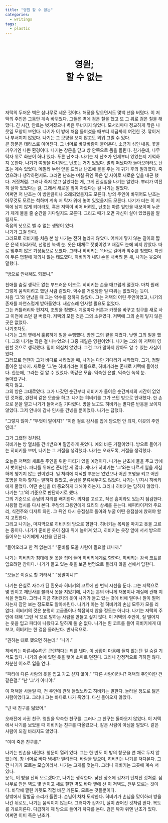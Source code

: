 ```yaml
---
title: "영원 할 수 없는"
categories:
  - writings
tags:
  - plastic
---
```

<br/>

<h1 style="text-align: center;">영원;<br/>할 수 없는</h1>

<br/>
<br/>
<br/>

저택의 두꺼운 벽은 삼나무로 세운 것이다. 해풍을 맞으면서도 몇백 년을 버텼다. 이 저택의 주인은 그동안 계속 바뀌었다. 그들은 벽에 검은 칠을 했고 또 그 위로 검은 칠을 해댔다. 긴 시간, 안료는 벗겨졌으나 벽은 무너지지 않았다. 모서리마다 정교하게 깎은 나뭇잎 모양이 보인다. 나기가 이 방에 처음 들어섰을 때부터 지금까지 여전한 것. 깎이거나 부서지지 않았다. 나기는 그 모양을 보지 않고도 외워 그릴 수 있다.  
큰 창문은 테라스로 이어진다. 그 너머로 바닷바람이 불어온다. 소금기 섞인 내음. 꽃을 키우기엔 나쁜 환경이다. 나기는 창문을 닫고 방 안쪽으로 몸을 돌린다. 한가운데, 나무 탁자 위로 화분이 하나 있다. 푸른 난초다. 나기는 저 난초가 언제부터 있었는지 기억하지 못한다. 나기가 여행을 다녀와도 난초는 거기 있었다. 멀리 떠났다가 돌아오더라도 난초는 계속 있었다. 메말라 누런 잎을 드러낸 난초에 물을 주는 게 귀가 후의 일과였다. 죽었으려나 생각하면서도. 그러면 난초는 며칠 뒤엔 죽은 잎 사이로 새로운 잎을 내곤 했다. 거짓처럼. 그러나 죽지 않고 살았다는 게, 그게 진실임을 나기는 알았다. 뿌리가 여전히 살아 있었다는 걸, 그래서 새로운 잎이 자랐다는 걸 나기는 알았다.  
어쩌면 저 난초는 이 방만큼이나 오래되었을지도 모른다. 방의 주인이 바뀌어도 난초는 아무것도 모르는 척하며 계속 저 탁자 위에 놓여 있었을지도 모른다. 나기가 더는 이 저택에 남지 않게 되더라도, 혹은 저택이 비어 버려도, 난초는 마른 잎만을 내보이며 누군가 제게 물을 줄 순간을 기다릴지도 모른다. 그리고 때가 오면 자신이 살아 있었음을 알릴지도.  
죽음의 낫으로 벨 수 없는 생명이 있다.  
나기가 그걸 안다.  
그러므로 히비키를 처음 본 날 나기는 전혀 놀라지 않았다. 어깨에 닿지 않는 길이의 짧은 은색 머리카락, 선명한 녹색 눈. 옷은 대체로 잿빛이었고 재질도 눈에 띄지 않았다. 따로 맞추지 않은 기성품으로 보였다. 그러나 히비키는 똑바로 걸어와 악수를 청했다. 자신이 두른 껍질에 개의치 않는 태도였다. 히비키가 내민 손을 내버려 둔 채, 나기는 웃으며 말했다.  

“방으로 안내해도 되겠니.”

친애를 숨길 생각도 없는 부드러운 어조로. 히비키는 손을 매끄럽게 떨궜다. 마치 원래 그렇게 움직이려고 했던 사람 같았다. 악수를 거절당한 일 따위는 없었다는 듯이.  
처음 ‘그’와 만났을 때 그는 악수를 청하지 않았다. 그는 저택의 어린 주인이었고, 나기의 존재를 자연스럽게 받아들였다. 새삼스레 인사할 필요도 없었다.  
그는 커틀러리와 편지지, 조명을 정했다. 계절마다 커튼과 카펫을 바꾸고 침구를 새로 사고 이전에 쓰던 걸 버렸다. 저택의 모든 것은 그의 소유였다. 저택에 그의 손이 닿지 않은 곳은 없었다.  
나기조차도.  
나기는 그의 옆에서 훌륭하게 일을 수행했다. 밤엔 그의 곁을 지켰다. 낮엔 그의 일을 했다. 그와 나기는 많은 걸 나누었으나 그중 제일은 영원이었다. 나기는 그와 이 저택이 영원할 것으로 생각했다. 믿어 의심치 않았다. 그건 그가 말하지 않아도 알 수 있는 사실이었다.  
그러므로 언젠가 그가 바다로 사라졌을 때, 나기는 다만 기다리기 시작했다. 그가, 정말 돌아온 날까지. 새로운 ‘그’는 히비키라는 이름으로, 히비키라는 존재로 저택에 들어섰다. 한눈에, 그라는 걸 알 수 있었다. 똑같은 모습. 익숙한 은발, 익숙한 녹색 눈.  
돌아왔구나.  
죽지 않고.  
그의 방은 그대로였다. 그가 나갔던 순간부터 히비키가 들어온 순간까지의 시간이 없었던 것처럼, 완전히 같은 모습을 하고. 나기는 히비키를 그가 쓰던 방으로 안내했다. 한 손으로 문을 열고 나기가 들어서길 기다렸다. 방을 보고도 히비키는 별다른 반응을 보이지 않았다. 그저 안내에 감사 인사를 건넸을 뿐이었다. 나기는 답했다.  

“그렇지 않아.”
“무엇이 말이지?”
“이런 걸로 감사를 입에 담으면 안 되지, 이곳의 주인인데.”

그가 그랬던 것처럼.  
히비키는 방 열쇠를 건네받으며 말끔하게 웃었다. 예의 바른 거절이었다. 방으로 들어가는 히비키를 보며, 나기는 그 거절을 생각했다. 나기는 오래도록, 거절을 생각했다.  

오늘은 저택의 새로운 주인을 위한 파티가 있을 예정이다. 나기는 난초에 물을 주고 방에서 벗어난다. 파티를 위해선 준비할 게 많다. 게다가 히비키는 ‘그’와는 다르게 일을 세심하게 챙기지 않는 편이었다. 일 처리에 지적할 부분은 없었으나 어떤 조명을 켜고 어떤 조명을 꺼야 할지는 말하지 않았고, 손님을 분류해두지도 않았다. 나기는 넌지시 히비키에게 물었다. 어떤 손님을 더 중요하게 대해야 하는지. 그러나 히비키는 답하지 않았다. 나기는 ‘그’의 기준으로 판단하기로 했다.  
그의 기준으로 손님의 자리를 배치한다. 의자를 고르고, 작은 흠이라도 있는지 점검한다. 사용할 접시를 다시 본다. 주방의 고용인에게 요리의 상세를 듣는다. 애피타이저와 주요리, 식전주와 디저트 와인. 그 뒤엔 다시 응접실로 돌아와 누굴 어떤 응접실에 앉혀야 할지 고민한다.  
그리고 나기는, 마지막으로 히비키의 방으로 향한다. 히비키는 목욕을 마치고 옷을 고르는 중이다. 나기가 준비한 옷이 침대 위에 늘어져 있고, 히비키는 옷장 앞에 서서 방으로 들어오는 나기에게 시선을 던진다.  

“들어오라고 한 적 없는데.”
“준비를 도울 사람이 필요할 테니까.”

나기는 히비키가 침대에 둔 옷을 집어 들어 히비키에게로 향한다. 히비키는 감색 코트를 입으려던 참이다. 나기가 들고 있는 옷을 보곤 변명으로 들리지 않을 선에서 답한다.  

“오늘은 이걸로 할 거라서.”
“정말이니?”

나기는 은실로 자수가 된 흰옷과 히비키의 코트에 한 번씩 시선을 둔다. 그는 저택으로 몇 번이고 재단사를 불러서 옷을 지었기에, 나기는 본의 아니게 재봉이나 재질에 관해 지식을 얻었다. 그러니 지금 히비키의 옷이 나기가 들고 있는 것에 비해 얼마나 질이 떨어지는지 잠깐 보는 정도로도 알아차린다. 나기가 아는 걸 히비키의 손님 모두가 모를 리 없다. 히비키의 것은 분명히 고급품이나 책잡히지 않을 정도는 아니다. 나기는 저택의 주인에 대해 ‘그런 식’으로 말하는 사람을 만들고 싶지 않다. 이 저택의 주인이, 질 떨어지는 옷을 입고 파티에 나왔다고 말하게 둘 순 없다. 나기는 흰 코트를 들어 히비키에게 대 보고, 히비키는 한 걸음 물러난다. 반사적으로.  

“권하는 대로 했으면 하는데.”
“나기.”

히비키는 마른세수하곤 곤란하다는 티를 낸다. 이 상황이 마음에 들지 않는단 걸 숨길 기색도 없다. 나기의 손에 있던 옷을 뺏어 소파로 던진다. 그러나 감정적으로 격하진 않다. 차분한 어조로 입을 연다.  

“파티에 다른 사람의 옷을 입고 가고 싶지 않아.”
“다른 사람이라니? 저택의 주인이란 건 같은걸.”
“난 ‘그’가 아니야.”

이 저택을 사들일 때, 전 주인에 관해 들었노라고 히비키는 말한다. 놀라울 정도로 닮은 사람이었다고. 그러나 그는 바다로 나가 죽었다. 다신 돌아오지 않았다.  

“넌 내 친구를 닮았어.”

오래전에 사귄 친구. 영원을 약속한 친구를. 그러나 그 친구는 돌아오지 않았다. 이 저택에서 나기를 보았을 때 히비키는 친구를 떠올렸으나, 같은 사람이 아님을 알았다. 같은 사람이 되길 바라지도 않았다.  

“이미 죽은 친구를.”

나기는 빈손을 내린다. 창문이 열려 있다. 그는 한 번도 이 방의 창문을 연 채로 두지 않았는데. 창 너머로 바다 냄새가 밀려든다. 바람을 맞으며, 히비키는 나기를 쳐다본다. 그건 나기가 모르는 모습이라서. 나기는 고개를 젓는다. 그러나 히비키는 그곳에 계속 서 있다.  
문득, 이 방을 전혀 모르겠다고, 나기는 생각한다. 낯선 장소에 갑자기 던져진 것처럼. 삼나무로 만든 벽도 몇 번이고 새로 칠한 벽도 바다 옆에 선 이 저택도, 전부 모르는 것이다. 바닥에 깔린 카펫도 직접 바꾼 커튼도, 모르는 것들뿐이다.  
창밖에서 말발굽 소리가 들린다. 손님이 차차 도착한다. 히비키가 손님을 맞이하러 방을 나간 뒤로도, 나기는 움직이지 않는다. 그러다가 갑자기, 실이 끊어진 것처럼 뛴다. 복도를 가로지른다. 다급하게 제 방으로 들어가 탁자를 본다. 검은 탁자 위엔 난초가 있다.  
어쩌면 이미 죽은 난초가.